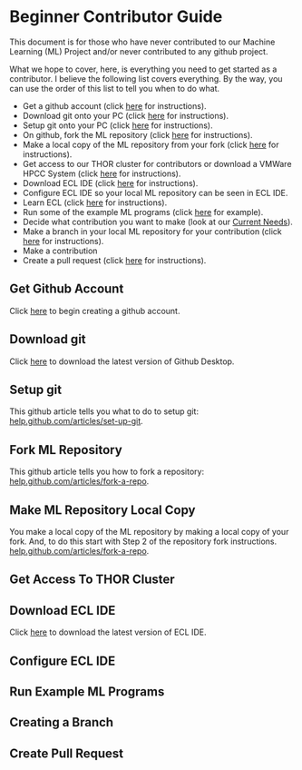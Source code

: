 Beginner Contributor Guide
==========================

This document is for those who have never contributed to our Machine Learning (ML) Project and/or never contributed to any github project.

What we hope to cover, here, is everything you need to get started as a contributor. I believe the following list covers everything. By the way, you can use the order of this list to tell you when to do what.

 - Get a github account (click [here](#get-github-account) for instructions).
 - Download git onto your PC (click [here](#download-git) for instructions).
 - Setup git onto your PC (click [here](#setup-git) for instructions).
 - On github, fork the ML repository (click [here](#fork-ml-repository) for instructions).
 - Make a local copy of the ML repository from your fork (click [here](#make-ml-repository-local-copy) for instructions).
 - Get access to our THOR cluster for contributors or download a VMWare HPCC System (click [here](#get-access-to-thor-cluster) for instructions).
 - Download ECL IDE (click [here](#download-ecl-ide) for instructions).
 - Configure ECL IDE so your local ML repository can be seen in ECL IDE.
 - Learn ECL (click [here](#configure-ecl-ide) for instructions).
 - Run some of the example ML programs (click [here](#run-example-ml-programs) for example).
 - Decide what contribution you want to make (look at our [Current Needs](https://github.com/hpcc-systems/ecl-ml/CurrentNeeds.md)).
 - Make a branch in your local ML repository for your contribution (click [here](#creating-a-branch) for instructions).
 - Make a contribution
 - Create a pull request (click [here](#create-pull-request) for instructions).

## Get Github Account

Click [here](https://github.com/join) to begin creating a github account.

## Download git

Click [here](https://desktop.github.com/) to download the latest version of Github Desktop.

## Setup git

This github article tells you what to do to setup git: [help.github.com/articles/set-up-git](https://help.github.com/articles/set-up-git/). 

## Fork ML Repository

This github article tells you how to fork a repository: [help.github.com/articles/fork-a-repo](https://help.github.com/articles/fork-a-repo/).

## Make ML Repository Local Copy

You make a local copy of the ML repository by making a local copy of your fork. And, to do this start with Step 2 of the repository fork instructions. [help.github.com/articles/fork-a-repo](https://help.github.com/articles/fork-a-repo/).

## Get Access To THOR Cluster

## Download ECL IDE

Click [here](https://hpccsystems.com/download/developer-tools/ecl-ide) to download the latest version of ECL IDE.

## Configure ECL IDE

## Run Example ML Programs

## Creating a Branch

## Create Pull Request


